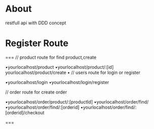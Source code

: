 # About
restfull api with DDD concept


# Register Route
===
// product route for find product,create

•yourlocalhost/product
•yourlocalhost/product/:[id]
yourlocalhost/product/create
•
// users route for  login or register

•yourlocalhost/login
•yourlocalhost/login/register


// order route for create order


•yourlocalhost/order/product/:[productId]
•yourlocalhost/order/find/
•yourlocalhost/order/find/:[orderid]
•yourlocalhost/order/find/:[orderid]/checkout

===


